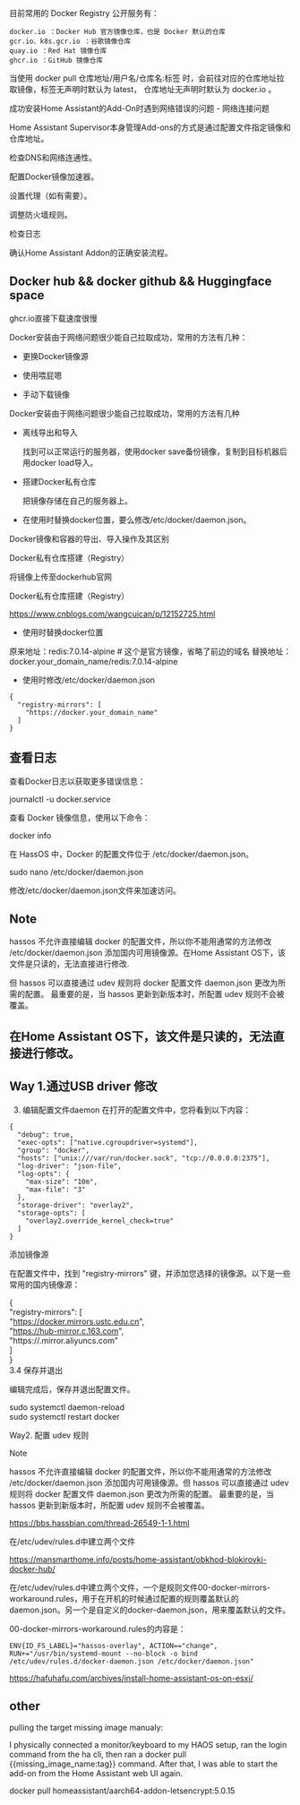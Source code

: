 目前常用的 Docker Registry 公开服务有：
~~~
docker.io ：Docker Hub 官方镜像仓库，也是 Docker 默认的仓库
gcr.io、k8s.gcr.io ：谷歌镜像仓库
quay.io ：Red Hat 镜像仓库
ghcr.io ：GitHub 镜像仓库
~~~

当使用 docker pull 仓库地址/用户名/仓库名:标签 时，会前往对应的仓库地址拉取镜像，标签无声明时默认为 latest， 仓库地址无声明时默认为 docker.io 。






成功安装Home Assistant的Add-On时遇到网络错误的问题 - 网络连接问题

Home Assistant Supervisor本身管理Add-ons的方式是通过配置文件指定镜像和仓库地址。

检查DNS和网络连通性。

配置Docker镜像加速器。

设置代理（如有需要）。

调整防火墙规则。

检查日志

确认Home Assistant Addon的正确安装流程。


## Docker hub && docker github  && Huggingface space

ghcr.io直接下载速度很慢



Docker安装由于网络问题很少能自己拉取成功，常用的方法有几种：

- 更换Docker镜像源

- 使用喂屁嗯

- 手动下载镜像

Docker安装由于网络问题很少能自己拉取成功，常用的方法有几种

- 离线导出和导入

  找到可以正常运行的服务器，使用docker save备份镜像，复制到目标机器后用docker load导入。

- 搭建Docker私有仓库

  把镜像存储在自己的服务器上。

- 在使用时替换docker位置，要么修改/etc/docker/daemon.json。

                        


Docker镜像和容器的导出、导入操作及其区别

Docker私有仓库搭建（Registry）

将镜像上传至dockerhub官网






Docker私有仓库搭建（Registry）

https://www.cnblogs.com/wangcuican/p/12152725.html


- 使用时替换docker位置

原来地址：redis:7.0.14-alpine  # 这个是官方镜像，省略了前边的域名
替换地址：docker.your_domain_name/redis:7.0.14-alpine

- 使用时修改/etc/docker/daemon.json

~~~
{
  "registry-mirrors": [
    "https://docker.your_domain_name"
  ]
}
~~~


## 查看日志
查看Docker日志以获取更多错误信息：

journalctl -u docker.service


查看 Docker 镜像信息，使用以下命令：

docker info  

在 HassOS 中，Docker 的配置文件位于 /etc/docker/daemon.json。

sudo nano /etc/docker/daemon.json  

修改/etc/docker/daemon.json文件来加速访问。

## Note

hassos 不允许直接编辑 docker 的配置文件，所以你不能用通常的方法修改 /etc/docker/daemon.json 添加国内可用镜像源。在Home Assistant OS下，该文件是只读的，无法直接进行修改.

但 hassos 可以直接通过 udev 规则将 docker 配置文件 daemon.json 更改为所需的配置。
最重要的是，当 hassos 更新到新版本时，所配置 udev 规则不会被覆盖。

## 在Home Assistant OS下，该文件是只读的，无法直接进行修改。


## Way 1.通过USB driver 修改

3. 编辑配置文件daemon
在打开的配置文件中，您将看到以下内容：
~~~
{  
  "debug": true,  
  "exec-opts": ["native.cgroupdriver=systemd"],  
  "group": "docker",  
  "hosts": ["unix:///var/run/docker.sock", "tcp://0.0.0.0:2375"],  
  "log-driver": "json-file",  
  "log-opts": {  
    "max-size": "10m",  
    "max-file": "3"  
  },  
  "storage-driver": "overlay2",  
  "storage-opts": [  
    "overlay2.override_kernel_check=true"  
  ]  
}  
~~~

添加镜像源

在配置文件中，找到 "registry-mirrors" 键，并添加您选择的镜像源。以下是一些常用的国内镜像源：

{  
  "registry-mirrors": [  
    "https://docker.mirrors.ustc.edu.cn",  
    "https://hub-mirror.c.163.com",  
    "https://<your-id>.mirror.aliyuncs.com"  
  ]  
}  
3.4 保存并退出

编辑完成后，保存并退出配置文件。

sudo systemctl daemon-reload  
sudo systemctl restart docker  


Way2. 配置 udev 规则

Note

hassos 不允许直接编辑 docker 的配置文件，所以你不能用通常的方法修改 /etc/docker/daemon.json 添加国内可用镜像源。但 hassos 可以直接通过 udev 规则将 docker 配置文件 daemon.json 更改为所需的配置。
最重要的是，当 hassos 更新到新版本时，所配置 udev 规则不会被覆盖。

https://bbs.hassbian.com/thread-26549-1-1.html

在/etc/udev/rules.d中建立两个文件

https://mansmarthome.info/posts/home-assistant/obkhod-blokirovki-docker-hub/

在/etc/udev/rules.d中建立两个文件，一个是规则文件00-docker-mirrors-workaround.rules，用于在开机的时候通过配置的规则覆盖默认的daemon.json。另一个是自定义的docker-daemon.json，用来覆盖默认的文件。

00-docker-mirrors-workaround.rules的内容是：

~~~
ENV{ID_FS_LABEL}="hassos-overlay", ACTION=="change", RUN+="/usr/bin/systemd-mount --no-block -o bind /etc/udev/rules.d/docker-daemon.json /etc/docker/daemon.json"

~~~

https://hafuhafu.com/archives/install-home-assistant-os-on-esxi/


## other

 pulling the target missing image manualy:

I physically connected a monitor/keyboard to my HAOS setup, ran the login command from the ha cli, then ran a docker pull {{missing_image_name:tag}} command. After that, I was able to start the add-on from the Home Assistant web UI again.


docker pull homeassistant/aarch64-addon-letsencrypt:5.0.15
